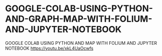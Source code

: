 # GOOGLE-COLAB-USING-PYTHON-AND-GRAPH-MAP-WITH-FOLIUM-AND-JUPYTER-NOTEBOOK
GOOGLE COLAB USING PYTHON AND MAP WITH FOLIUM AND JUPYTER NOTEBOOK
https://youtu.be/xkL4UaOcwfs

